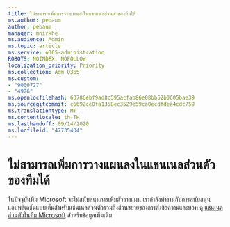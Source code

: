 ```yaml
---
title: ไม่สามารถเพิ่มการวางแผนลงในแชนเนลส่วนตัวของทีมได้
ms.author: pebaum
author: pebaum
manager: mnirkhe
ms.audience: Admin
ms.topic: article
ms.service: o365-administration
ROBOTS: NOINDEX, NOFOLLOW
localization_priority: Priority
ms.collection: Adm_O365
ms.custom:
- "9000727"
- "4976"
ms.openlocfilehash: 63786ebf9ad8c595acfab86e08bb52b0605bae39
ms.sourcegitcommit: c6692ce0fa1358ec3529e59ca0ecdfdea4cdc759
ms.translationtype: MT
ms.contentlocale: th-TH
ms.lasthandoff: 09/14/2020
ms.locfileid: "47735434"
---
```

# <a name="unable-to-add-planner-to-a-teams-private-channel"></a>ไม่สามารถเพิ่มการวางแผนลงในแชนเนลส่วนตัวของทีมได้

ในปัจจุบันทีม Microsoft จะไม่สนับสนุนการเพิ่มตัววางแผน  เรากำลังทำงานกับการสนับสนุนแอปพลิเคชันแบบเต็มสำหรับแชนเนลส่วนตัวรวมถึงส่วนขยายของการส่งข้อความและบอท ดู [แชนเนลส่วนตัวในทีม Microsoft](https://docs.microsoft.com/microsoftteams/private-channels#what-you-need-to-know-about-private-channels) สำหรับข้อมูลเพิ่มเติม
